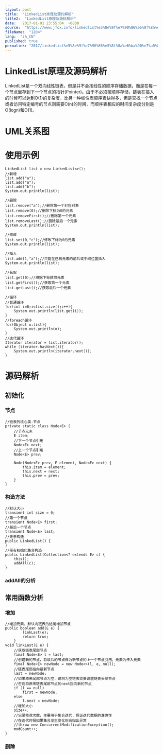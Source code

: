 ```yaml
---
layout: post
title:  "LinkedList原理及源码解析"
title2:  "LinkedList原理及源码解析"
date:   2017-01-01 23:55:04  +0800
source:  "https://www.jfox.info/linkedlist%e5%8e%9f%e7%90%86%e5%8f%8a%e6%ba%90%e7%a0%81%e8%a7%a3%e6%9e%90.html"
fileName:  "1204"
lang:  "zh_CN"
published: true
permalink: "2017/linkedlist%e5%8e%9f%e7%90%86%e5%8f%8a%e6%ba%90%e7%a0%81%e8%a7%a3%e6%9e%90.html"
---
```


# LinkedList原理及源码解析 


LinkedList是一个双向线性链表，但是并不会按线性的顺序存储数据，而是在每一个节点里存到下一个节点的指针(Pointer)。由于不必须按顺序存储，链表在插入的时候可以达到O(1)的复杂度，比另一种线性表顺序表快得多，但是查找一个节点或者访问特定编号的节点则需要O(n)的时间，而顺序表相应的时间复杂度分别是O(logn)和O(1)。

# UML关系图

# 使用示例

    LinkedList list = new LinkedList<>();
    //新增
    list.add("a");
    list.add("a");
    list.add("b");
    System.out.println(list);
    
    //删除
    list.remove("a");//删除第一个对应对象
    list.remove(0);//删除下标为0的元素
    list.removeFirst();//删除第一个元素
    list.removeLast();//删除最后一个元素
    System.out.println(list);
    
    //修改
    list.set(0,"c");//修改下标为0的元素
    System.out.println(list);
    
    //插入 
    list.add(1,"a");//只能在已有元素的前后或中间位置插入
    System.out.println(list);
    
    //获取
    list.get(0);//根据下标获取元素
    list.getFirst();//获取第一个元素
    list.getLast();//获取最后一个元素
    
    //循环
    //普通循环
    for(int i=0;i<list.size();i++){
        System.out.println(list.get(i));
    }
    //foreach循环
    for(Object o:list){
        System.out.println(o);
    }
    //迭代循环
    Iterator iterator = list.iterator();
    while (iterator.hasNext()){
        System.out.println(iterator.next());
    }

# 源码解析

## 初始化

### 节点

    //链表的核心类-节点
    private static class Node<E> {
        //节点元素
        E item;
        //下一个节点引用
        Node<E> next;
        //上一个节点引用
        Node<E> prev;
    
        Node(Node<E> prev, E element, Node<E> next) {
            this.item = element;
            this.next = next;
            this.prev = prev;
        }
    }

### 构造方法

    //默认大小
    transient int size = 0;
    //第一个节点
    transient Node<E> first;
    //最后一个节点
    transient Node<E> last;
    //无参构造
    public LinkedList() {
    }
    //带有初始化集合构造
    public LinkedList(Collection<? extends E> c) {
        this();
        addAll(c);
    }

### addAll的分析

## 常用函数分析

### 增加

    //增加元素，默认向链表的结尾增加节点
    public boolean add(E e) {
            linkLast(e);
            return true;
        }
    void linkLast(E e) {
        //获取链表尾部节点
        final Node<E> l = last;
        //创建新的节点，将最后的节点做为新节点的上一个节点引用，元素为传入元素
        final Node<E> newNode = new Node<>(l, e, null);
        //链表尾部指向最新节点
        last = newNode;
        //如果原来尾部节点为空，说明为空链表需要设置链表头部节点
        //否则将原来链表尾部节点的next指向新的节点
        if (l == null)
            first = newNode;
        else
            l.next = newNode;
        //增加大小
        size++;
        //记录修改次数，主要用于集合迭代，保证迭代数据的准确性
        //在迭代时候如果集合发生变化则会抛出异常
        //throw new ConcurrentModificationException();
        modCount++;
    }

### 删除
